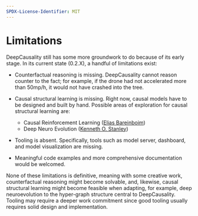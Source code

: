 ```yaml
---
SPDX-License-Identifier: MIT
---
```


# Limitations

DeepCausality still has some more groundwork to do because of its early stage. In its current state (0.2.X),
a handful of limitations exist:

* Counterfactual reasoning is missing. DeepCausality cannot reason counter to the fact; for example, if the drone had
  not accelerated more than 50mp/h, it would not have crashed into the tree.

* Causal structural learning is missing. Right now, causal models have to be designed and built by hand. Possible areas
  of exploration for causal structural learning are:
    - Causal Reinforcement Learning ([Elias Bareinboim](https://crl.causalai.net/))
    - Deep Neuro Evolution ([Kenneth O. Stanley](https://www.uber.com/en-ID/blog/deep-neuroevolution/))

* Tooling is absent. Specifically, tools such as model server,
  dashboard, and model visualization are missing.

* Meaningful code examples and more comprehensive documentation would be welcomed.

None of these limitations is definitive, meaning with some creative work, counterfactual reasoning might become
solvable, and, likewise, causal structural learning might become feasible when adapting, for example, deep
neuroevolution to the hyper-graph structure central to DeepCausality. Tooling may require a deeper work commitment since
good tooling usually requires solid design and implementation.


